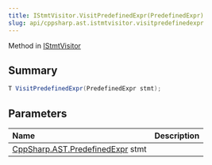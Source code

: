 ```yaml
---
title: IStmtVisitor.VisitPredefinedExpr(PredefinedExpr)
slug: api/cppsharp.ast.istmtvisitor.visitpredefinedexpr
---
```

Method in [IStmtVisitor](/api/cppsharp/ast/istmtvisitor)

## Summary



```csharp
T VisitPredefinedExpr(PredefinedExpr stmt);
```

## Parameters

|Name|Description|
|:---|:---|
|[CppSharp.AST.PredefinedExpr](/api/cppsharp/ast/predefinedexpr) stmt||


